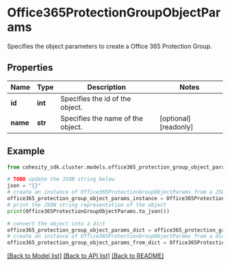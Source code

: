# Office365ProtectionGroupObjectParams

Specifies the object parameters to create a Office 365 Protection Group.

## Properties

Name | Type | Description | Notes
------------ | ------------- | ------------- | -------------
**id** | **int** | Specifies the id of the object. | 
**name** | **str** | Specifies the name of the object. | [optional] [readonly] 

## Example

```python
from cohesity_sdk.cluster.models.office365_protection_group_object_params import Office365ProtectionGroupObjectParams

# TODO update the JSON string below
json = "{}"
# create an instance of Office365ProtectionGroupObjectParams from a JSON string
office365_protection_group_object_params_instance = Office365ProtectionGroupObjectParams.from_json(json)
# print the JSON string representation of the object
print(Office365ProtectionGroupObjectParams.to_json())

# convert the object into a dict
office365_protection_group_object_params_dict = office365_protection_group_object_params_instance.to_dict()
# create an instance of Office365ProtectionGroupObjectParams from a dict
office365_protection_group_object_params_from_dict = Office365ProtectionGroupObjectParams.from_dict(office365_protection_group_object_params_dict)
```
[[Back to Model list]](../README.md#documentation-for-models) [[Back to API list]](../README.md#documentation-for-api-endpoints) [[Back to README]](../README.md)


